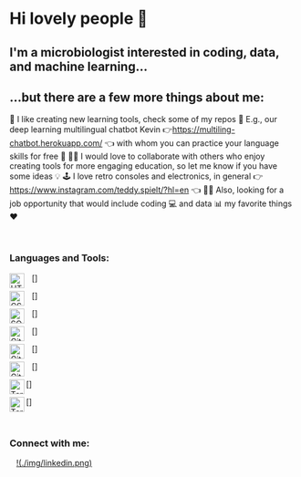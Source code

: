 # Hi lovely people 👋


## I'm a microbiologist interested in coding, data, and machine learning...

## ...but there are a few more things about me:

 🧰 I like creating new learning tools, check some of my repos
 🤖 E.g., our deep learning multilingual chatbot Kevin 👉https://multiling-chatbot.herokuapp.com/ 👈 with whom you can practice your language skills for free 🙊
 👨‍💻 I would love to collaborate with others who enjoy creating tools for more engaging education, so let me know if you have some ideas 💡
 🕹️ I love retro consoles and electronics, in general 👉 https://www.instagram.com/teddy.spielt/?hl=en 👈
 🧑‍💼 Also, looking for a job opportunity  that would include coding 💻 and data 📊 my favorite things ❤️


<br />

### Languages and Tools:


[<img align="left" alt="HTML" width="26px" src="https://cdn.jsdelivr.net/gh/devicons/devicon/icons/html5/html5-original.svg" style="padding-right:10px;" />]

[<img align="left" alt="CSS" width="26px" src="https://cdn.jsdelivr.net/gh/devicons/devicon/icons/css3/css3-original.svg" style="padding-right:10px;" />]

[<img align="left" alt="SQL" width="26px" src="https://cdn.jsdelivr.net/gh/devicons/devicon/icons/mysql/mysql-original.svg" style="padding-right:10px;" />]

[<img align="left" alt="Git" width="26px" src="https://cdn.jsdelivr.net/gh/devicons/devicon/icons/git/git-original.svg" style="padding-right:10px;" />]

[<img align="left" alt="GitHub" width="26px" src="https://user-images.githubusercontent.com/3369400/139447912-e0f43f33-6d9f-45f8-be46-2df5bbc91289.png" style="padding-right:10px;" />]

[<img align="left" alt="GitHub" width="26px" src="https://user-images.githubusercontent.com/3369400/139448065-39a229ba-4b06-434b-bc67-616e2ed80c8f.png" style="padding-right:10px;" />]

[<img align="left" alt="Terminal" width="26px" src="./img/terminal-light.svg" />]

[<img align="left" alt="Terminal" width="26px" src="./img/terminal-dark.svg" />]

<br />

### Connect with me:

&nbsp;&nbsp;
[!(./img/linkedin.png)](https://linkedin.com/in/lubomir-rajter-75648016a)

<br />
<br />

<!-- </details>
[linkedin]: linkedin.com/in/lubomir-rajter-75648016a -->
